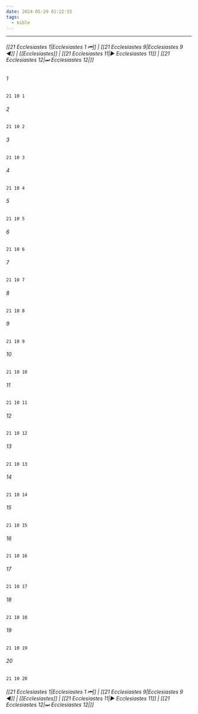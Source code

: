 ```yaml
---
date: 2024-05-29 01:22:55
tags:
  - bible
---
```

___

###### [[21 Ecclesiastes 1|Ecclesiastes 1 ⏮]] | [[21 Ecclesiastes 9|Ecclesiastes 9 ◀]] | [[Ecclesiastes]] | [[21 Ecclesiastes 11|▶ Ecclesiastes 11]] | [[21 Ecclesiastes 12|⏭ Ecclesiastes 12|]]

###### 1
``` verse
21 10 1 
```
###### 2
``` verse
21 10 2 
```
###### 3
``` verse
21 10 3 
```
###### 4
``` verse
21 10 4 
```
###### 5
``` verse
21 10 5 
```
###### 6
``` verse
21 10 6 
```
###### 7
``` verse
21 10 7 
```
###### 8
``` verse
21 10 8 
```
###### 9
``` verse
21 10 9 
```
###### 10
``` verse
21 10 10 
```
###### 11
``` verse
21 10 11 
```
###### 12
``` verse
21 10 12 
```
###### 13
``` verse
21 10 13 
```
###### 14
``` verse
21 10 14 
```
###### 15
``` verse
21 10 15 
```
###### 16
``` verse
21 10 16 
```
###### 17
``` verse
21 10 17 
```
###### 18
``` verse
21 10 18 
```
###### 19
``` verse
21 10 19 
```
###### 20
``` verse
21 10 20 
```

###### [[21 Ecclesiastes 1|Ecclesiastes 1 ⏮]] | [[21 Ecclesiastes 9|Ecclesiastes 9 ◀]] | [[Ecclesiastes]] | [[21 Ecclesiastes 11|▶ Ecclesiastes 11]] | [[21 Ecclesiastes 12|⏭ Ecclesiastes 12|]]

